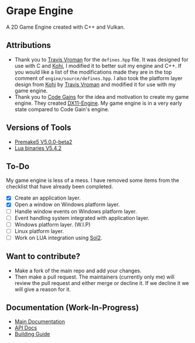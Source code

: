 # Grape Engine
A 2D Game Engine created with C++ and Vulkan.

## Attributions
- Thank you to [Travis Vroman](https://github.com/travisvroman) for the ``defines.hpp`` file. It was designed for use with C and [Kohi](https://github.com/travisvroman/kohi), I modified it to better suit my engine and C++. If you would like a list of the modifications made they are in the top comment of ``engine/source/defines.hpp``. I also took the platform layer design from [Kohi](https://github.com/travisvroman/kohi) by [Travis Vroman](https://github.com/travisvroman) and modified it for use with my game engine.
- Thank you to [Code Gains](https://www.youtube.com/@Code_Gains) for the idea and motivation to create my game engine. They created [DX11-Engine](https://github.com/Code-Gains/DX11-Engine). My game engine is in a very early state compared to Code Gain's engine.

## Versions of Tools
- [Premake5 V5.0.0-beta2](https://github.com/premake/premake-core/releases/tag/v5.0.0-beta2)
- [Lua binaries V5.4.2](https://luabinaries.sourceforge.net/)

## To-Do
My game engine is less of a mess. I have removed some items from the checklist that have already been completed.
- [X] Create an application layer.
- [X] Open a window on Windows platform layer.
- [ ] Handle window events on Windows platform layer.
- [ ] Event handling system integrated with application layer.
- [ ] Windows platform layer. (W.I.P)
- [ ] Linux platform layer.
- [ ] Work on LUA integration using [Sol2](https://github.com/ThePhD/sol2).

## Want to contribute?
- Make a fork of the main repo and add your changes.
- Then make a pull request. The maintainers (currently only me) will review the pull request and either merge or decline it. If we decline it we will give a reason for it.

## Documentation (Work-In-Progress)
- [Main Documentation](https://github.com/BlurrySquire/Grape-Engine/blob/main/documentation/documentation.md)
- [API Docs](https://github.com/BlurrySquire/Grape-Engine/blob/main/documentation/api_documentation.md)
- [Building Guide](https://github.com/BlurrySquire/Grape-Engine/blob/main/documentation/building.md)
